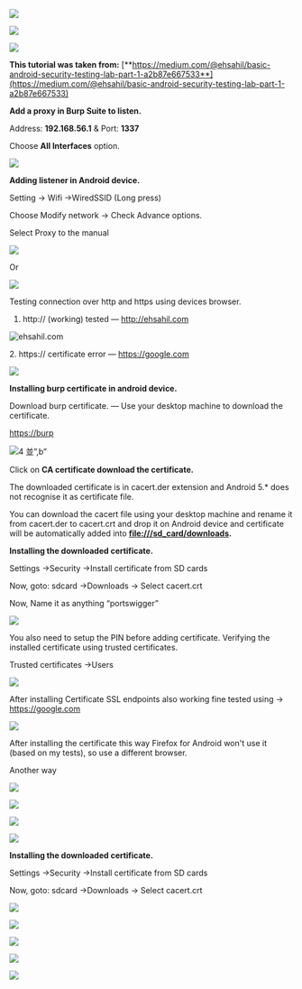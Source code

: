 ![](media/ae02ba9f5306e4061a9f00ba8eeffdfd.png)

![](media/60001ce680afc322ecea18d0bea30eff.png)

![](media/8ed88756c2e333f17ea08fbcba516e3d.png)

**This tutorial was taken from:** [**https://medium.com/@ehsahil/basic-android-security-testing-lab-part-1-a2b87e667533**](https://medium.com/@ehsahil/basic-android-security-testing-lab-part-1-a2b87e667533)

**Add a proxy in Burp Suite to listen.**

Address: **192.168.56.1** & Port: **1337**

Choose **All Interfaces** option.

![](media/dc202235175607e95fe234bf38ed4208.png)

**Adding listener in Android device.**

Setting → Wifi →WiredSSID (Long press)

Choose Modify network → Check Advance options.

Select Proxy to the manual

![](media/941fbf3866d9ba98bddcd83f697cc700.png)

Or

![](media/9c6c67927792960e229bafc912bfe3cd.png)

Testing connection over http and https using devices browser.

1.  http:// (working) tested — <http://ehsahil.com>

![ehsahil.com ](media/8dc366f2a702a3e8925d2f835c16cf0a.png)

2\. https:// certificate error — <https://google.com>

![](media/0a3627276bbb84f385e3a0cd79a0cf1c.png)

**Installing burp certificate in android device.**

Download burp certificate. — Use your desktop machine to download the certificate.

[https://burp](http://burp)

![4 並”,b” ](media/2f99d9d26cbccb91148d56cdf3524996.png)

Click on **CA certificate download the certificate.**

The downloaded certificate is in cacert.der extension and Android 5.\* does not recognise it as certificate file.

You can download the cacert file using your desktop machine and rename it from cacert.der to cacert.crt and drop it on Android device and certificate will be automatically added into [**file:///sd_card/downloads**](file:///\\sd_card\downloads)**.**

**Installing the downloaded certificate.**

Settings →Security →Install certificate from SD cards

Now, goto: sdcard →Downloads → Select cacert.crt

Now, Name it as anything “portswigger”

![](media/5db3335da34ff86d11fe71b1b0c692d4.png)

You also need to setup the PIN before adding certificate. Verifying the installed certificate using trusted certificates.

Trusted certificates →Users

![](media/109e29e00563ecaf9cefec250f844a59.png)

After installing Certificate SSL endpoints also working fine tested using → <https://google.com>

![](media/c310c2909fd5048bac5fbbba2f88cfcb.png)

After installing the certificate this way Firefox for Android won't use it (based on my tests), so use a different browser.

Another way

![](media/8b9f100be4ffcb06d5b9010dc394901f.png)

![](media/633ea55b8bdd78f6739b7c38142c4ef4.png)

![](media/b8cf041cc44158f9c44bae7b23025e74.png)

![](media/d05168fecaad2f60a37d1e91fb002190.png)

**Installing the downloaded certificate.**

Settings →Security →Install certificate from SD cards

Now, goto: sdcard →Downloads → Select cacert.crt

![](media/ed98b43eeab562cd5e1ad139901b333f.png)

![](media/72df68288c8c055e845223aca6c57826.png)

![](media/0c50ed09bab04b11c2f90348bc87f767.png)

![](media/79aabf2ca58b1b5c3c32da69689e6746.png)

![](media/f6ab861887d42e840534a283b36524eb.png)
